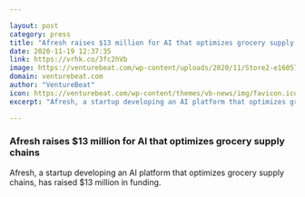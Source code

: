 ```yaml
---

layout: post
category: press
title: "Afresh raises $13 million for AI that optimizes grocery supply chains"
date: 2020-11-19 12:37:35
link: https://vrhk.co/3fc2hVb
image: https://venturebeat.com/wp-content/uploads/2020/11/Store2-e1605763831945.jpg?w=1200&strip=all
domain: venturebeat.com
author: "VentureBeat"
icon: https://venturebeat.com/wp-content/themes/vb-news/img/favicon.ico
excerpt: "Afresh, a startup developing an AI platform that optimizes grocery supply chains, has raised $13 million in funding."

---
```


### Afresh raises $13 million for AI that optimizes grocery supply chains

Afresh, a startup developing an AI platform that optimizes grocery supply chains, has raised $13 million in funding.